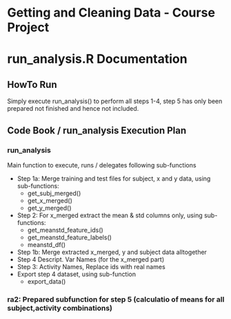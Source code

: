 Getting and Cleaning Data - Course Project
===================
# run_analysis.R Documentation
## HowTo Run
Simply execute run_analysis() to perform all steps 1-4, step 5 has only been prepared not finished and hence not included.
## Code Book / run_analysis Execution Plan
### run_analysis
Main function to execute, runs / delegates following sub-functions
* Step 1a: Merge training and test files for subject, x and y data, using sub-functions:
  * get_subj_merged()
  * get_x_merged()
  * get_y_merged()
* Step 2: For x_merged extract the mean & std columns only, using sub-functions:
  * get_meanstd_feature_ids()
  * get_meanstd_feature_labels()
  * meanstd_df()
* Step 1b: Merge extracted x_merged, y and subject data alltogether
* Step 4 Descript. Var Names (for the x_merged part)
* Step 3: Activity Names, Replace ids with real names
* Export step 4 dataset, using sub-function
  * export_data()
 
### ra2: Prepared subfunction for step 5 (calculatio of means for all subject,activity combinations) 


